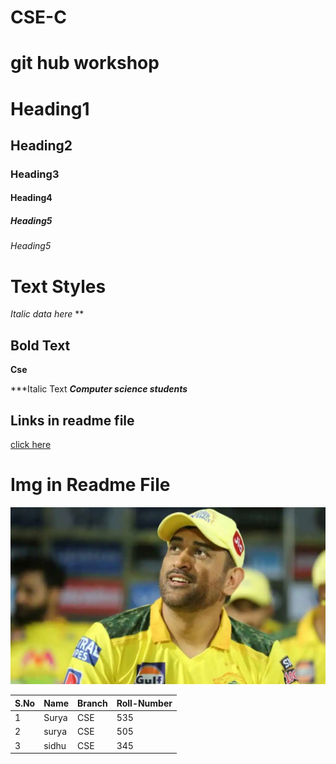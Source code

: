 # CSE-C
# git hub workshop
# Heading1
## Heading2
### Heading3
#### Heading4
##### Heading5
###### Heading5

# Text Styles
*Italic data here* **
## Bold Text ##
**Cse**

***Italic Text
***Computer science students***


## Links in readme file
[click here](https://www.google.com)
# Img in Readme File
![dhoni](dhoni.jpg)


|S.No|Name|Branch|Roll-Number|
|----|----|------|-----------|
|1|Surya|CSE|535|
|2|surya|CSE|505|
|3|sidhu|CSE|345|
